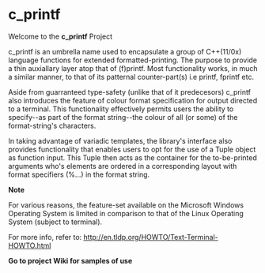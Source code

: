 # c_printf #

Welcome to the **c_printf** Project

c_printf is an umbrella name used to encapsulate a group of C++(11/0x) 
language functions for extended formatted-printing. 
The purpose to provide a thin auxiallary layer atop that of (f)printf.
Most functionality works, in much a similar manner, to that of its patternal
counter-part(s)	i.e printf, fprintf etc. 

Aside from guarranteed type-safety (unlike that of it predecesors) 
c_printf also introduces the feature of colour format specification for output 
directed to a terminal. 
This functionality effectively permits users the ability to specify--as part of 
the format string--the colour of all (or some) of the format-string's characters.

In taking advantage of variadic templates, the library's interface also provides
functionality that enables users to opt for the use of a Tuple object as function 
input. This Tuple then acts as the container for the to-be-printed arguments who's 
elements are ordered in a corresponding layout with format specifiers (%...) in 
the format string.  

**Note**

For various reasons, the feature-set available on the Microsoft Windows Operating 
System is limited in comparison to that of the Linux Operating System (subject to 
terminal).

For more info, refer to: http://en.tldp.org/HOWTO/Text-Terminal-HOWTO.html


**Go to project Wiki for samples of use**
